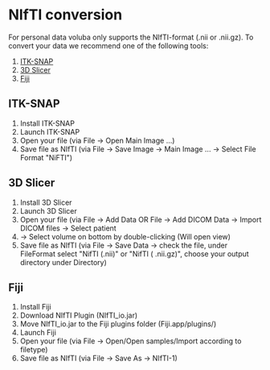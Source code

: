 # NIfTI conversion

For personal data voluba only supports the NIfTI-format (.nii or .nii.gz). To convert your data we recommend one of the following tools:

1. [ITK-SNAP](#itk-snap)
2. [3D Slicer](#3d-slicer)
3. [Fiji](#fiji)

## ITK-SNAP

1. Install ITK-SNAP
2. Launch ITK-SNAP
3. Open your file (via File &rightarrow; Open Main Image ...)
4. Save file as NIfTI (via File &rightarrow; Save Image &rightarrow; Main Image ... &rightarrow; Select File Format "NiFTI")

## 3D Slicer

1. Install 3D Slicer 
2. Launch 3D Slicer 
3. Open your file (via File &rightarrow; Add Data OR File &rightarrow; Add DICOM Data &rightarrow; Import DICOM files &rightarrow; Select patient 
4. &rightarrow; Select volume on bottom by double-clicking (Will open view)
5. Save file as NIfTI (via File &rightarrow; Save Data &rightarrow; check the file, under FileFormat select "NifTI (.nii)" or "NifTI (
   .nii.gz)", choose your output directory under Directory)

## Fiji

1. Install Fiji
2. Download NIfTI Plugin (NIfTI_io.jar)
3. Move NIfTI_io.jar to the Fiji plugins folder (Fiji.app/plugins/)
4. Launch Fiji
5. Open your file (via File &rightarrow; Open/Open samples/Import according to filetype)
6. Save file as NIfTI (via File &rightarrow; Save As &rightarrow; NIfTI-1)